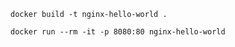 
```
docker build -t nginx-hello-world .
```

```
docker run --rm -it -p 8080:80 nginx-hello-world
```
